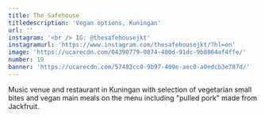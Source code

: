 ```yaml
---
title: The Safehouse
titledescription: 'Vegan options, Kuningan'
url: ''
instagram: '<br /> IG: @thesafehousejkt'
instagramurl: 'https://www.instagram.com/thesafehousejkt/?hl=en'
image: 'https://ucarecdn.com/04390779-0874-400d-91dc-9b8864af4ffe/'
number: 19
banner: 'https://ucarecdn.com/57482cc0-9b97-409e-aec0-a0edcb3e787d/'
---
```

Music venue and restaurant in Kuningan with selection of vegetarian small bites and vegan main meals on the menu including "pulled pork" made from Jackfruit.
